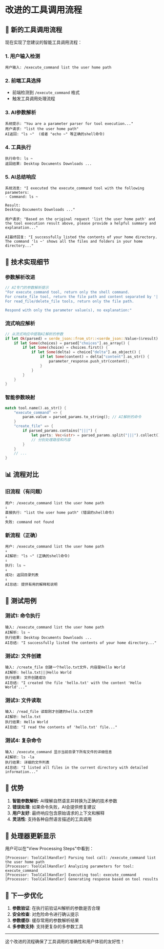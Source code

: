 # 改进的工具调用流程

## 🎯 新的工具调用流程

现在实现了您建议的智能工具调用流程：

### 1. 用户输入检测
```
用户输入: /execute_command list the user home path
```

### 2. 前端工具选择
- 前端检测到 `/execute_command` 格式
- 触发工具调用处理流程

### 3. AI参数解析
```
系统提示: "You are a parameter parser for tool execution..."
用户请求: "list the user home path"
AI返回: "ls ~"  (或者 "echo ~" 等正确的shell命令)
```

### 4. 工具执行
```
执行命令: ls ~
返回结果: Desktop Documents Downloads ...
```

### 5. AI总结响应
```
系统消息: "I executed the execute_command tool with the following parameters:
- Command: ls ~

Result:
Desktop Documents Downloads ..."

用户请求: "Based on the original request 'list the user home path' and the tool execution result above, please provide a helpful summary and explanation..."

AI最终回复: "I successfully listed the contents of your home directory. The command 'ls ~' shows all the files and folders in your home directory..."
```

## 🔧 技术实现细节

### 参数解析改进
```rust
// AI专门的参数解析提示
"For execute_command tool, return only the shell command.
For create_file tool, return the file path and content separated by '|||'.
For read_file/delete_file tools, return only the file path.

Respond with only the parameter value(s), no explanation:"
```

### 流式响应解析
```rust
// 从流式响应中提取AI解析的参数
if let Ok(parsed) = serde_json::from_str::<serde_json::Value>(&result) {
    if let Some(choices) = parsed["choices"].as_array() {
        if let Some(choice) = choices.first() {
            if let Some(delta) = choice["delta"].as_object() {
                if let Some(content) = delta["content"].as_str() {
                    parameter_response.push_str(content);
                }
            }
        }
    }
}
```

### 智能参数映射
```rust
match tool.name().as_str() {
    "execute_command" => {
        param.value = parsed_params.to_string(); // AI解析的命令
    }
    "create_file" => {
        if parsed_params.contains("|||") {
            let parts: Vec<&str> = parsed_params.split("|||").collect();
            // 分别处理路径和内容
        }
    }
    // ...
}
```

## 📊 流程对比

### 旧流程（有问题）
```
用户: /execute_command list the user home path
↓
直接执行: "list the user home path" (错误的shell命令)
↓
失败: command not found
```

### 新流程（正确）
```
用户: /execute_command list the user home path
↓
AI解析: "ls ~" (正确的shell命令)
↓
执行: ls ~
↓
成功: 返回目录列表
↓
AI总结: 提供有用的解释和说明
```

## 🧪 测试用例

### 测试1: 命令执行
```
输入: /execute_command list the user home path
AI解析: ls ~
执行结果: Desktop Documents Downloads ...
AI总结: "I successfully listed the contents of your home directory..."
```

### 测试2: 文件创建
```
输入: /create_file 创建一个hello.txt文件，内容是Hello World
AI解析: hello.txt|||Hello World
执行结果: 文件创建成功
AI总结: "I created the file 'hello.txt' with the content 'Hello World'..."
```

### 测试3: 文件读取
```
输入: /read_file 读取刚才创建的hello.txt文件
AI解析: hello.txt
执行结果: Hello World
AI总结: "I read the contents of 'hello.txt' file..."
```

### 测试4: 复杂命令
```
输入: /execute_command 显示当前目录下所有文件的详细信息
AI解析: ls -la
执行结果: 详细的文件列表
AI总结: "I listed all files in the current directory with detailed information..."
```

## 🚀 优势

1. **智能参数解析**: AI理解自然语言并转换为正确的技术参数
2. **错误处理**: 如果命令失败，AI会提供修复建议
3. **用户友好**: 最终响应包含原始请求的上下文和解释
4. **灵活性**: 支持各种自然语言描述的工具调用

## 📝 处理器更新显示

用户可以在"View Processing Steps"中看到：
```
[Processor: ToolCallHandler] Parsing tool call: /execute_command list the user home path
[Processor: ToolCallHandler] Analyzing parameters for tool: execute_command
[Processor: ToolCallHandler] Executing tool: execute_command
[Processor: ToolCallHandler] Generating response based on tool results
```

## 🔮 下一步优化

1. **参数验证**: 在执行前验证AI解析的参数是否合理
2. **安全检查**: 对危险命令进行确认提示
3. **参数缓存**: 缓存常用的参数解析结果
4. **多参数支持**: 支持更复杂的多参数工具

---

这个改进的流程确保了工具调用的准确性和用户体验的友好性！ 